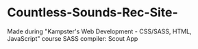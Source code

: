 # Countless-Sounds-Rec-Site-

Made during "Kampster's Web Development - CSS/SASS, HTML, JavaScript" course
SASS compiler: Scout App
